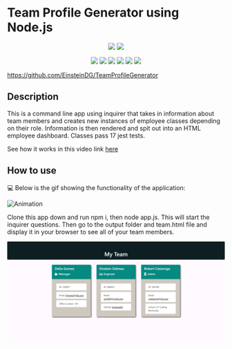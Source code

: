 # Team Profile Generator using Node.js


<p align="center">
    <img src="https://img.shields.io/github/languages/top/jpd61/README-generator"  />
    <img src="https://img.shields.io/github/issues/EinsteinDG/Professional-ReadMe-Generator" />
  
<p align="center">
    <img src="https://img.shields.io/badge/Javascript-yellow" />
    <img src="https://img.shields.io/badge/jQuery-blue"  />
    <img src="https://img.shields.io/badge/-node.js-green" />
    <img src="https://img.shields.io/badge/-inquirer-red" >
    <img src="https://img.shields.io/badge/-screencastify-lightgrey" />
    <img src="https://img.shields.io/badge/-json-orange" />
</p>

https://github.com/EinsteinDG/TeamProfileGenerator

## Description

This is a command line app using inquirer that takes in information about team members and creates new instances of employee classes depending on their role. Information is then rendered and spit out into an HTML employee dashboard. Classes pass 17 jest tests.

See how it works in this video link [here](./assets/profilegenerator.mp4/)

## How to use

💻 Below is the gif showing the functionality of the application:

![Animation](./Assets/profilegenerator.gif/)

Clone this app down and run npm i, then node app.js. This will start the inquirer questions. Then go to the output folder and team.html file and display it in your browser to see all of your team members.

![App Video](./Assets/homepage.png)
